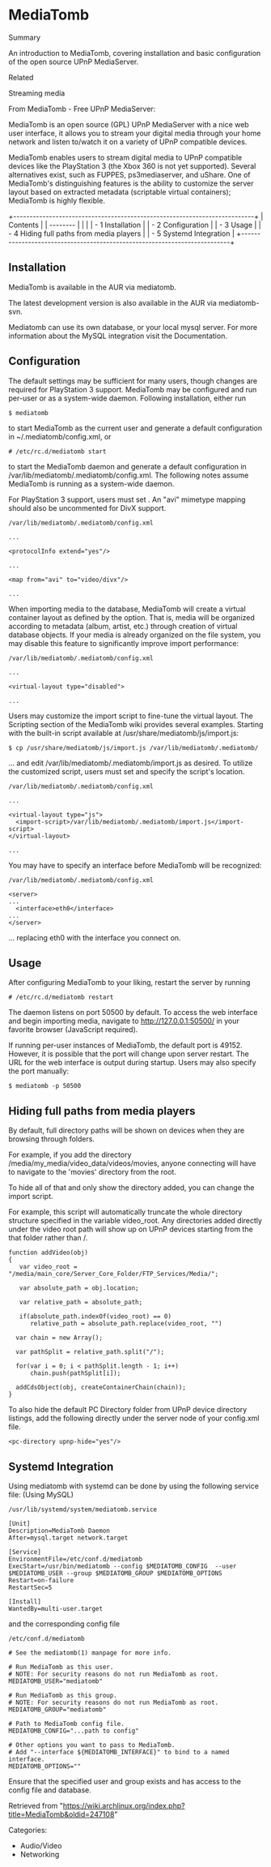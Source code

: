 MediaTomb
=========

Summary

An introduction to MediaTomb, covering installation and basic
configuration of the open source UPnP MediaServer.

Related

Streaming media

From MediaTomb - Free UPnP MediaServer:

MediaTomb is an open source (GPL) UPnP MediaServer with a nice web user
interface, it allows you to stream your digital media through your home
network and listen to/watch it on a variety of UPnP compatible devices.

MediaTomb enables users to stream digital media to UPnP compatible
devices like the PlayStation 3 (the Xbox 360 is not yet supported).
Several alternatives exist, such as FUPPES, ps3mediaserver, and uShare.
One of MediaTomb's distinguishing features is the ability to customize
the server layout based on extracted metadata (scriptable virtual
containers); MediaTomb is highly flexible.

+--------------------------------------------------------------------------+
| Contents                                                                 |
| --------                                                                 |
|                                                                          |
| -   1 Installation                                                       |
| -   2 Configuration                                                      |
| -   3 Usage                                                              |
| -   4 Hiding full paths from media players                               |
| -   5 Systemd Integration                                                |
+--------------------------------------------------------------------------+

Installation
------------

MediaTomb is available in the AUR via mediatomb.

The latest development version is also available in the AUR via
mediatomb-svn.

Mediatomb can use its own database, or your local mysql server. For more
information about the MySQL integration visit the Documentation.

Configuration
-------------

The default settings may be sufficient for many users, though changes
are required for PlayStation 3 support. MediaTomb may be configured and
run per-user or as a system-wide daemon. Following installation, either
run

    $ mediatomb

to start MediaTomb as the current user and generate a default
configuration in ~/.mediatomb/config.xml, or

    # /etc/rc.d/mediatomb start

to start the MediaTomb daemon and generate a default configuration in
/var/lib/mediatomb/.mediatomb/config.xml. The following notes assume
MediaTomb is running as a system-wide daemon.

For PlayStation 3 support, users must set <protocolInfo extend="yes"/>.
An "avi" mimetype mapping should also be uncommented for DivX support.

    /var/lib/mediatomb/.mediatomb/config.xml

    ...

    <protocolInfo extend="yes"/>

    ...

    <map from="avi" to="video/divx"/>

    ...

When importing media to the database, MediaTomb will create a virtual
container layout as defined by the <virtual-layout type="..."> option.
That is, media will be organized according to metadata (album, artist,
etc.) through creation of virtual database objects. If your media is
already organized on the file system, you may disable this feature to
significantly improve import performance:

    /var/lib/mediatomb/.mediatomb/config.xml

    ...

    <virtual-layout type="disabled">

    ...

Users may customize the import script to fine-tune the virtual layout.
The Scripting section of the MediaTomb wiki provides several examples.
Starting with the built-in script available at
/usr/share/mediatomb/js/import.js:

    $ cp /usr/share/mediatomb/js/import.js /var/lib/mediatomb/.mediatomb/

... and edit /var/lib/mediatomb/.mediatomb/import.js as desired. To
utilize the customized script, users must set <virtual-layout type="js">
and specify the script's location.

    /var/lib/mediatomb/.mediatomb/config.xml

    ...

    <virtual-layout type="js">
      <import-script>/var/lib/mediatomb/.mediatomb/import.js</import-script>
    </virtual-layout>

    ...

You may have to specify an interface before MediaTomb will be
recognized:

    /var/lib/mediatomb/.mediatomb/config.xml

    <server>
    ...
      <interface>eth0</interface>
    ...
    </server>

... replacing eth0 with the interface you connect on.

Usage
-----

After configuring MediaTomb to your liking, restart the server by
running

    # /etc/rc.d/mediatomb restart

The daemon listens on port 50500 by default. To access the web interface
and begin importing media, navigate to http://127.0.0.1:50500/ in your
favorite browser (JavaScript required).

If running per-user instances of MediaTomb, the default port is 49152.
However, it is possible that the port will change upon server restart.
The URL for the web interface is output during startup. Users may also
specify the port manually:

    $ mediatomb -p 50500

Hiding full paths from media players
------------------------------------

By default, full directory paths will be shown on devices when they are
browsing through folders.

For example, if you add the directory
/media/my_media/video_data/videos/movies, anyone connecting will have to
navigate to the 'movies' directory from the root.

To hide all of that and only show the directory added, you can change
the import script.

For example, this script will automatically truncate the whole directory
structure specified in the variable video_root. Any directories added
directly under the video root path will show up on UPnP devices starting
from the that folder rather than /.

    function addVideo(obj)
    {
       var video_root = "/media/main_core/Server_Core_Folder/FTP_Services/Media/";

       var absolute_path = obj.location;

       var relative_path = absolute_path;

       if(absolute_path.indexOf(video_root) == 0)
          relative_path = absolute_path.replace(video_root, "")

      var chain = new Array();

      var pathSplit = relative_path.split("/");

      for(var i = 0; i < pathSplit.length - 1; i++) 
          chain.push(pathSplit[i]);

      addCdsObject(obj, createContainerChain(chain));
    }

To also hide the default PC Directory folder from UPnP device directory
listings, add the following directly under the server node of your
config.xml file.

    <pc-directory upnp-hide="yes"/>

Systemd Integration
-------------------

Using mediatomb with systemd can be done by using the following service
file: (Using MySQL)

    /usr/lib/systemd/system/mediatomb.service 

    [Unit]
    Description=MediaTomb Daemon
    After=mysql.target network.target

    [Service]
    EnvironmentFile=/etc/conf.d/mediatomb
    ExecStart=/usr/bin/mediatomb --config $MEDIATOMB_CONFIG  --user $MEDIATOMB_USER --group $MEDIATOMB_GROUP $MEDIATOMB_OPTIONS
    Restart=on-failure
    RestartSec=5

    [Install]
    WantedBy=multi-user.target

and the corresponding config file

    /etc/conf.d/mediatomb

    # See the mediatomb(1) manpage for more info.

    # Run MediaTomb as this user.
    # NOTE: For security reasons do not run MediaTomb as root.
    MEDIATOMB_USER="mediatomb"

    # Run MediaTomb as this group.
    # NOTE: For security reasons do not run MediaTomb as root.
    MEDIATOMB_GROUP="mediatomb"

    # Path to MediaTomb config file.
    MEDIATOMB_CONFIG="...path to config"

    # Other options you want to pass to MediaTomb.
    # Add "--interface ${MEDIATOMB_INTERFACE}" to bind to a named interface.
    MEDIATOMB_OPTIONS=""

Ensure that the specified user and group exists and has access to the
config file and database.

Retrieved from
"https://wiki.archlinux.org/index.php?title=MediaTomb&oldid=247108"

Categories:

-   Audio/Video
-   Networking

